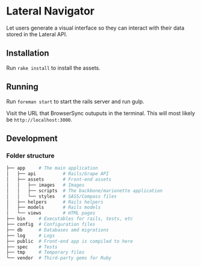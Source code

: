 # Lateral Navigator

Let users generate a visual interface so they can interact with their data stored in the Lateral API.

<!-- ## Introduction -->
## Installation

Run `rake install` to install the assets.

## Running

Run `foreman start` to start the rails server and run gulp.

Visit the URL that BrowserSync outuputs in the terminal. This will most likely be `http://localhost:3000`.

## Development

### Folder structure

```bash
├── app     # The main application
│   ├── api          # Rails/Grape API
│   ├── assets       # Front-end assets
│   │   ├── images   # Images
│   │   ├── scripts  # The backbone/marionette application
│   │   └── styles   # SASS/Compass files
│   ├── helpers      # Rails helpers
│   ├── models       # Rails models
│   └── views        # HTML pages
├── bin     # Executables for rails, tests, etc
├── config  # Configuration files
├── db      # Databases amd migrations 
├── log     # Logs
├── public  # Front-end app is compiled to here
├── spec    # Tests
├── tmp     # Temporary files
└── vendor  # Third-party gems for Ruby
```
